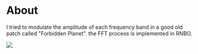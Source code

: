 # About

I tried to modulate the amplitude of each frequency band in a good old patch called "Forbidden Planet". the FFT process is implemented in RNBO.

[![](https://img.youtube.com/vi/FTs-WpGRu3k/0.jpg)](https://www.youtube.com/watch?v=FTs-WpGRu3k)